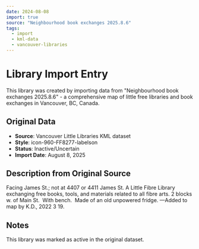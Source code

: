 ```yaml
---
date: 2024-08-08
import: true
source: "Neighbourhood book exchanges 2025.8.6"
tags:
  - import
  - kml-data
  - vancouver-libraries
---
```


# Library Import Entry

This library was created by importing data from "Neighbourhood book exchanges 2025.8.6" - a comprehensive map of little free libraries and book exchanges in Vancouver, BC, Canada.

## Original Data

- **Source**: Vancouver Little Libraries KML dataset
- **Style**: icon-960-FF8277-labelson
- **Status**: Inactive/Uncertain
- **Import Date**: August 8, 2025

## Description from Original Source

Facing James St.; not at 4407 or 4411 James St.
A Little Fibre Library exchanging free books, tools, and materials related to all fibre arts.
2 blocks w. of Main St.  
With bench.  Made of an old unpowered fridge.
—Added to map by K.D., 2022 3 19.



## Notes

This library was marked as active in the original dataset.
